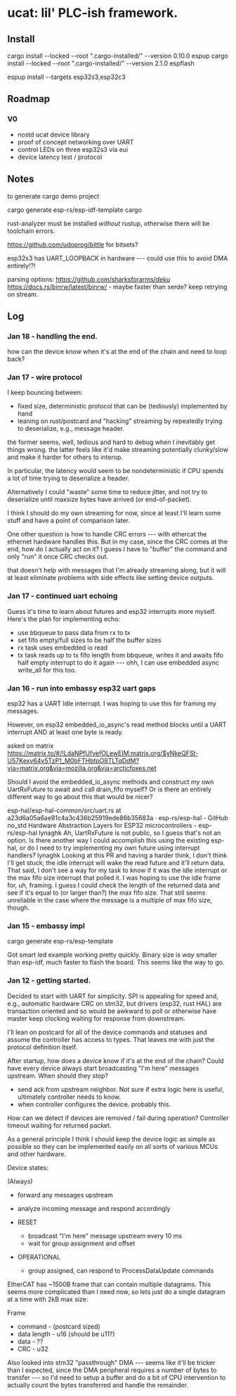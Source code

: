 # ucat: lil' PLC-ish framework.

## Install

cargo install --locked --root ".cargo-installed/" --version 0.10.0 espup
cargo install --locked --root ".cargo-installed/" --version 2.1.0 espflash

espup install --targets esp32s3,esp32c3



## Roadmap

### V0

- nostd ucat device library
- proof of concept networking over UART
- control LEDs on three esp32s3 via eui
- device latency test / protocol

## Notes

to generate cargo demo project

cargo generate esp-rs/esp-idf-template cargo

rust-analyzer must be installed *without* rustup, otherwise there will be toolchain errors.

https://github.com/udoprog/bittle for bitsets?

esp32s3 has UART_LOOPBACK in hardware --- could use this to avoid DMA entirely!?!

parsing options:
  https://github.com/sharksforarms/deku
  https://docs.rs/binrw/latest/binrw/ - maybe faster than serde? keep retrying on stream.


## Log

### Jan 18 - handling the end.

how can the device know when it's at the end of the chain and need to loop back?


### Jan 17 - wire protocol

I keep bouncing between:

- fixed size, deterministic protocol that can be (tediously) implemented by hand
- leaning on rust/postcard and "hacking" streaming by repeatedly trying to deserialize, e.g., message header.

the former seems, well, tedious and hard to debug when I inevitably get things wrong.
the latter feels like it'd make streaming potentially clunky/slow and make it harder for others to interop.

In particular, the latency would seem to be nondeterministic if CPU spends a lot of time trying to deserialize a header.

Alternatively I could "waste" some time to reduce jitter, and not try to deserialize until maxsize bytes have arrived (or end-of-packet).

I think I should do my own streaming for now, since at least I'll learn some stuff and have a point of comparison later.

One other question is how to handle CRC errors --- with ethercat the ethernet hardware handles this.
But in my case, since the CRC comes at the end, how do I actually act on it?
I guess I have to "buffer" the command and only "run" it once CRC checks out.

that doesn't help with messages that I'm already streaming along, but it will at least eliminate problems with side effects like setting device outputs.


### Jan 17 - continued uart echoing

Guess it's time to learn about futures and esp32 interrupts more myself.
Here's the plan for implementing echo:

- use bbqueue to pass data from rx to tx
- set fifo empty/full sizes to be half the buffer sizes
- rx task uses embedded io read
- tx task reads up to tx fifo length from bbqueue, writes it and awaits fifo half empty interrupt to do it again --- ohh, I can use embedded async write_all for this too.

### Jan 16 - run into embassy esp32 uart gaps

esp32 has a UART Idle interrupt.
I was hoping to use this for framing my messages.

However, on esp32 embedded_io_async's read method blocks until a UART interrupt AND at least one byte is ready.

asked on matrix https://matrix.to/#/!LdaNPfUfvefOLewEIM:matrix.org/$yNkeQFSt-U57Kexv64v5TzP1_M0bFTHbtpO8TLTqDdM?via=matrix.org&via=mozilla.org&via=arcticfoxes.net

Should I avoid the embedded_io_async methods and construct my own UartRxFuture to await and call drain_fifo myself? Or is there an entirely different way to go about this that would be nicer?


esp-hal/esp-hal-common/src/uart.rs at a23d6a05a6ae91c4a3c436b25919ede86b35683a · esp-rs/esp-hal - GitHub
no_std Hardware Abstraction Layers for ESP32 microcontrollers - esp-rs/esp-hal
lynaghk
Ah, UartRxFuture is not public, so I guess that's not an option. Is there another way I could accomplish this using the existing esp-hal, or do I need to try implementing my own future using interrupt handlers?
lynaghk
Looking at this PR and having a harder think, I don't think I'll get stuck; the idle interrupt will wake the read future and it'll return data. That said, I don't see a way for my task to know if it was the idle interrupt or the max fifo size interrupt that polled it. I was hoping to use the idle frame for, uh, framing. I guess I could check the length of the returned data and see if it's equal to (or larger than?) the max fifo size. That still seems unreliable in the case where the message is a multiple of max fifo size, though.


### Jan 15 - embassy impl
cargo generate esp-rs/esp-template

Got smart led example working pretty quickly. Binary size is *way* smaller than esp-idf, much faster to flash the board. This seems like the way to go.


### Jan 12 - getting started.

Decided to start with UART for simplicity.
SPI is appealing for speed and, e.g., automatic hardware CRC on stm32, but drivers (esp32, rust HAL) are transaction oriented and so would be awkward to poll or otherwise have master keep clocking waiting for response from downstream.

I'll lean on postcard for all of the device commands and statuses and assume the controller has access to types.
That leaves me with just the protocol definition itself.

After startup, how does a device know if it's at the end of the chain?
Could have every device always start broadcasting "I'm here" messages upstream.
When should they stop?
  - send ack from upstream neighbor. Not sure if extra logic here is useful, ultimately controller needs to know.
  - when controller configures the device. probably this.
  
How can we detect if devices are removed / fail during operation?
Controller timeout waiting for returned packet.

As a general principle I think I should keep the device logic as simple as possible so they can be implemented easily on all sorts of various MCUs and other hardware.

Device states:

(Always)
  - forward any messages upstream
  - analyze incoming message and respond accordingly

- RESET
  - broadcast "I'm here" message upstream every 10 ms
  - wait for group assignment and offset
    
- OPERATIONAL
  - group assigned, can respond to ProcessDataUpdate commands


EtherCAT has ~1500B frame that can contain multiple datagrams.
This seems more complicated than I need now, so lets just do a single datagram at a time with 2kB max size:

Frame
  - command - (postcard sized)
  - data length - u16 (should be u11?)
  - data - ??
  - CRC - u32


Also looked into stm32 "passthrough" DMA --- seems like it'll be tricker than I expected, since the DMA peripheral requires a number of bytes to transfer --- so I'd need to setup a buffer and do a bit of CPU intervention to actually count the bytes transferred and handle the remainder.
